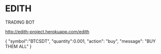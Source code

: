 # EDITH

TRADING BOT

http://edith-project.herokuapp.com/edith

{ 
    "symbol":"BTCSDT", 
    "quantity":0.001, 
    "action": "buy", 
    "message": "BUY THEM ALL" 
}
